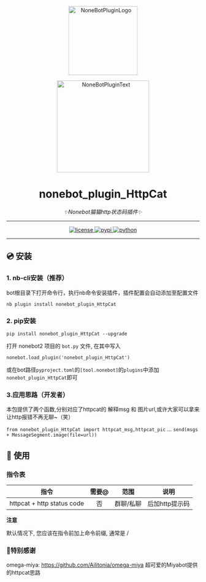 <div align="center">
  
  <a href="https://v2.nonebot.dev/store"><img src="https://github.com/A-kirami/nonebot-plugin-template/blob/resources/nbp_logo.png" width="180" height="180" alt="NoneBotPluginLogo"></a>
  <br>
  <p><img src="https://github.com/A-kirami/nonebot-plugin-template/blob/resources/NoneBotPlugin.svg" width="240" alt="NoneBotPluginText"></p>


# nonebot_plugin_HttpCat
  
_✨Nonebot猫猫http状态码插件✨_

---
  
<a href="./LICENSE">
    <img src="https://img.shields.io/github/license/ANGJustinl/nonebot_plugin_HttpCat" alt="license">
</a>
<a href="https://pypi.python.org/pypi/nonebot_plugin_HttpCat">
    <img src="https://img.shields.io/pypi/v/nonebot_plugin_HttpCat.svg" alt="pypi">
</a>
<a href="https://www.python.org">
    <img src="https://img.shields.io/badge/python-3.7+-blue.svg" alt="python">
</a>

---  
 </div> 
  
## 💿 安装

### 1. nb-cli安装（推荐）

bot根目录下打开命令行，执行nb命令安装插件，插件配置会自动添加至配置文件 
```
nb plugin install nonebot_plugin_HttpCat
```
### 2. pip安装
```
pip install nonebot_plugin_HttpCat --upgrade
```  
打开 nonebot2 项目的 ```bot.py``` 文件, 在其中写入  

```nonebot.load_plugin('nonebot_plugin_HttpCat')```  

或在bot路径```pyproject.toml```的```[tool.nonebot]```的```plugins```中添加```nonebot_plugin_HttpCat```即可  

### 3.应用思路（开发者）

本包提供了两个函数,分别对应了httpcat的 解释msg 和 图片url,或许大家可以拿来让http报错不再无聊~（笑）

```from nonebot_plugin_HttpCat import httpcat_msg,httpcat_pic```
...
``` send(msgs + MessageSegment.image(file=url)) ```

## 🎉 使用
### 指令表
| 指令 | 需要@ | 范围 | 说明 |
|:-----:|:----:|:----:|:----:|
| httpcat + http status code | 否 | 群聊/私聊 | 后加http提示码 |



**注意**

默认情况下, 您应该在指令前加上命令前缀, 通常是 /


### 🧡特别感谢 

omega-miya: https://github.com/Ailitonia/omega-miya 超可爱的Miyabot提供的httpcat思路